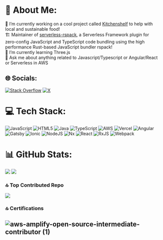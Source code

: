 # 💫 About Me:
🔭 I’m currently working on a cool project called [Kitchenshelf](https://www.kitchenshelf.co.uk/) to help with local and sustainable food!<br>
🏗️ Maintainer of [serverless-rspack](https://github.com/kitchenshelf/serverless-rspack), a Serverless Framework plugin for zero-config JavaScript and TypeScript code bundling using the high performance Rust-based JavaScript bundler rspack!<br>
🌱 I’m currently learning Three.js<br>💬  Ask me about anything related to Javascript/Typescript or Angular/React or Serverless in AWS<br>


## 🌐 Socials:
[![Stack Overflow](https://img.shields.io/badge/-Stackoverflow-FE7A16?logo=stack-overflow&logoColor=white)](https://stackoverflow.com/users/7049744) [![X](https://img.shields.io/badge/X-black.svg?logo=X&logoColor=white)](https://x.com/codingnuclei) 

# 💻 Tech Stack:
![JavaScript](https://img.shields.io/badge/javascript-%23323330.svg?style=flat&logo=javascript&logoColor=%23F7DF1E) ![HTML5](https://img.shields.io/badge/html5-%23E34F26.svg?style=flat&logo=html5&logoColor=white) ![Java](https://img.shields.io/badge/java-%23ED8B00.svg?style=flat&logo=openjdk&logoColor=white) ![TypeScript](https://img.shields.io/badge/typescript-%23007ACC.svg?style=flat&logo=typescript&logoColor=white) ![AWS](https://img.shields.io/badge/AWS-%23FF9900.svg?style=flat&logo=amazon-aws&logoColor=white) ![Vercel](https://img.shields.io/badge/vercel-%23000000.svg?style=flat&logo=vercel&logoColor=white) ![Angular](https://img.shields.io/badge/angular-%23DD0031.svg?style=flat&logo=angular&logoColor=white) ![Gatsby](https://img.shields.io/badge/Gatsby-%23663399.svg?style=flat&logo=gatsby&logoColor=white) ![Ionic](https://img.shields.io/badge/Ionic-%233880FF.svg?style=flat&logo=Ionic&logoColor=white) ![NodeJS](https://img.shields.io/badge/node.js-6DA55F?style=flat&logo=node.js&logoColor=white) ![Nx](https://img.shields.io/badge/nx-143055?style=flat&logo=nx&logoColor=white) ![React](https://img.shields.io/badge/react-%2320232a.svg?style=flat&logo=react&logoColor=%2361DAFB) ![RxJS](https://img.shields.io/badge/rxjs-%23B7178C.svg?style=flat&logo=reactivex&logoColor=white) ![Webpack](https://img.shields.io/badge/webpack-%238DD6F9.svg?style=flat&logo=webpack&logoColor=black)
# 📊 GitHub Stats:
![](https://github-readme-stats.vercel.app/api?username=codingnuclei&theme=dark&hide_border=true&include_all_commits=false&count_private=true) ![](https://github-readme-streak-stats.herokuapp.com/?user=codingnuclei&theme=dark&hide_border=true)<br/>

### 🔝 Top Contributed Repo
![](https://github-contributor-stats.vercel.app/api?username=codingnuclei&limit=5&theme=radical&combine_all_yearly_contributions=true)

<!-- Proudly created with GPRM ( https://gprm.itsvg.in ) -->

### 🔝  Certifications

![aws-amplify-open-source-intermediate-contributor (1)](https://github.com/codingnuclei/codingnuclei/assets/37954566/58280aa1-e544-4340-a020-9f253bf5892c)
---
